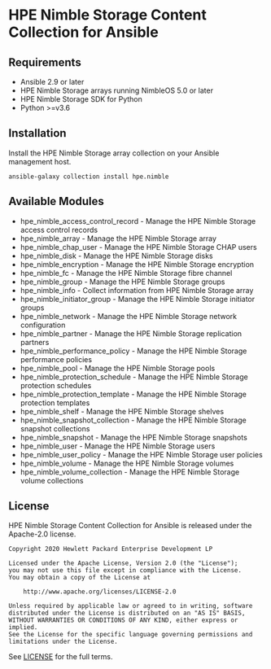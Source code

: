 # HPE Nimble Storage Content Collection for Ansible

## Requirements

- Ansible 2.9 or later
- HPE Nimble Storage arrays running NimbleOS 5.0 or later
- HPE Nimble Storage SDK for Python
- Python >=v3.6

## Installation

Install the HPE Nimble Storage array collection on your Ansible management host.

```
ansible-galaxy collection install hpe.nimble
```

## Available Modules

- hpe_nimble_access_control_record - Manage the HPE Nimble Storage access control records
- hpe_nimble_array - Manage the HPE Nimble Storage array
- hpe_nimble_chap_user - Manage the HPE Nimble Storage CHAP users
- hpe_nimble_disk - Manage the HPE Nimble Storage disks
- hpe_nimble_encryption - Manage the HPE Nimble Storage encryption
- hpe_nimble_fc - Manage the HPE Nimble Storage fibre channel
- hpe_nimble_group -  Manage the HPE Nimble Storage groups
- hpe_nimble_info - Collect information from HPE Nimble Storage array
- hpe_nimble_initiator_group - Manage the HPE Nimble Storage initiator groups
- hpe_nimble_network - Manage the HPE Nimble Storage network configuration
- hpe_nimble_partner - Manage the HPE Nimble Storage replication partners
- hpe_nimble_performance_policy - Manage the HPE Nimble Storage performance policies
- hpe_nimble_pool - Manage the HPE Nimble Storage pools
- hpe_nimble_protection_schedule - Manage the HPE Nimble Storage protection schedules
- hpe_nimble_protection_template - Manage the HPE Nimble Storage protection templates
- hpe_nimble_shelf - Manage the HPE Nimble Storage shelves
- hpe_nimble_snapshot_collection - Manage the HPE Nimble Storage snapshot collections
- hpe_nimble_snapshot - Manage the HPE Nimble Storage snapshots
- hpe_nimble_user -  Manage the HPE Nimble Storage users
- hpe_nimble_user_policy -  Manage the HPE Nimble Storage user policies
- hpe_nimble_volume -  Manage the HPE Nimble Storage volumes
- hpe_nimble_volume_collection - Manage the HPE Nimble Storage volume collections

## License

HPE Nimble Storage Content Collection for Ansible is released under the Apache-2.0 license.

    Copyright 2020 Hewlett Packard Enterprise Development LP
    
    Licensed under the Apache License, Version 2.0 (the "License");
    you may not use this file except in compliance with the License.
    You may obtain a copy of the License at
    
        http://www.apache.org/licenses/LICENSE-2.0
    
    Unless required by applicable law or agreed to in writing, software
    distributed under the License is distributed on an "AS IS" BASIS,
    WITHOUT WARRANTIES OR CONDITIONS OF ANY KIND, either express or implied.
    See the License for the specific language governing permissions and
    limitations under the License.
    
See [LICENSE](https://github.com/hpe-storage/nimble-ansible-modules/blob/master/LICENSE) for the full terms.
